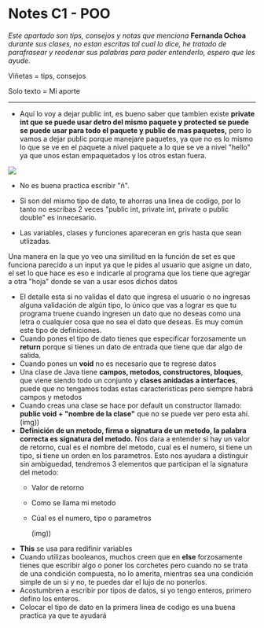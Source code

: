 # Notes C1 - POO

*Este apartado son tips, consejos y notas que menciona* **Fernanda Ochoa** *durante sus clases, no estan escritas tal cual lo dice, he tratado de parafrasear y reodenar sus palabras para poder entenderlo, espero que les ayude.*

Viñetas = tips, consejos

Solo texto = Mi aporte


---


* Aquí lo voy a dejar public int, es bueno saber que tambien existe **private int que se puede usar detro del mismo paquete y protected se puede se puede usar para todo el paquete y public de mas paquetes,** pero lo vamos a dejar public porque manejare paquetes, ya que no es lo mismo lo que se ve en el paquete a nivel paquete a lo que se ve a nivel "hello" ya que unos estan empaquetados y los otros estan fuera.

![](https://github.com/CarIosLopez/POO/blob/main/Notes/Images/public%20int.png)

* No es buena practica escribir "ñ".
* Si son del mismo tipo de dato, te ahorras una linea de codigo, por lo tanto no escribas 2 veces "public int, private int, private o public double" es innecesario.

* Las variables, clases y funciones apareceran en gris hasta que sean utlizadas.

Una manera en la que yo veo una similitud en la función de set es que funciona parecido a un input ya que le pides al usuario que asigne un dato, el set lo que hace es eso e indicarle al programa que los tiene que agregar a otra "hoja" donde se van a usar esos dichos datos

* El detalle esta si no validas el dato que ingresa el usuario o no ingresas alguna validación de algún tipo, lo único que vas a lograr es que tu programa truene cuando ingresen un dato que no deseas como una letra o cualquier cosa que no sea el dato que deseas. Es muy común este tipo de definiciones.
* Cuando pones el tipo de dato tienes que especificar forzosamente un **return** porque si tienes un dato de entrada que tiene que dar algo de salida.
* Cuando pones un **void** no es necesario que te regrese datos
* Una clase de Java tiene **campos, metodos, constructores, bloques**, que viene siendo todo un conjunto y **clases anidadas a interfaces**, puede que no tengamos todas estas caracteristicas pero siempre habrá campos y metodos
* Cuando creas una clase se hace por default un constructor llamado: **public void + "nombre de la clase"** que no se puede ver pero esta ahí.
  (img))
* **Definición de un metodo, firma o signatura de un metodo, la palabra correcta es signatura del metodo.**
  Nos dara a entender si hay un valor de retorno, cual es el nombre del metodo, cual es el numero, si tiene un tipo, si tiene un orden en los parametros.
  Esto nos ayudara a distinguir sin ambiguedad, tendremos 3 elementos que participan el la signatura del metodo:
  - Valor de retorno
  - Como se llama mi metodo
  - Cúal es el numero, tipo o parametros

    (img))
* **This** se usa para redifinir variables
* Cuando utilizas booleanos, muchos creen que en **else** forzosamente tienes que escribir algo o poner los corchetes pero cuando no se trata de una condición compuesta, no lo amerita, mientras sea una condición simple de un si y no, te puedes dar el lujo de no ponerlos.
* Acostumbren a escribir por tipos de datos, si yo tengo enteros, primero defino los enteros.
* Colocar el tipo de dato en la primera linea de codigo es una buena practica ya que te ayudará
